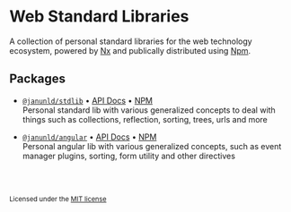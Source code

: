 # Web Standard Libraries

A collection of personal standard libraries for the web technology ecosystem,
powered by [Nx](./NX.md) and publically distributed using [Npm](https://npmjs.com).

## Packages

- [`@janunld/stdlib`](./packages/stdlib) • [API Docs][stdlib-docs] • [NPM][stdlib-npm] <br>
  Personal standard lib with various generalized concepts to deal with things such as collections, 
  reflection, sorting, trees, urls and more

[stdlib-docs]: ./docs/stdlib/modules.md
[stdlib-npm]: https://www.npmjs.com/package/@janunld/stdlib

- [`@janunld/angular`](./packages/angular) • [API Docs][ng-docs] • [NPM][ng-npm] <br>
  Personal angular lib with various generalized concepts, such as event manager plugins, sorting,
  form utility and other directives

[ng-docs]: ./docs/angular/modules.md
[ng-forms-docs]: ./docs/angular/forms/modules.md
[ng-npm]: https://www.npmjs.com/package/@janunld/angular

<br>
<br>

<small>Licensed under the [MIT license](./LICENSE)</small>
